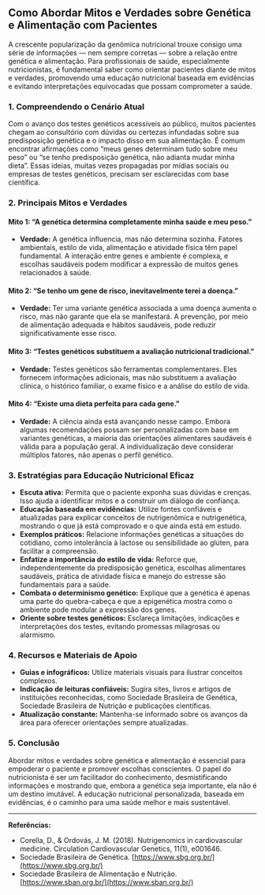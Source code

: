 
## Como Abordar Mitos e Verdades sobre Genética e Alimentação com Pacientes

A crescente popularização da genômica nutricional trouxe consigo uma série de informações — nem sempre corretas — sobre a relação entre genética e alimentação. Para profissionais de saúde, especialmente nutricionistas, é fundamental saber como orientar pacientes diante de mitos e verdades, promovendo uma educação nutricional baseada em evidências e evitando interpretações equivocadas que possam comprometer a saúde.

### 1. **Compreendendo o Cenário Atual**

Com o avanço dos testes genéticos acessíveis ao público, muitos pacientes chegam ao consultório com dúvidas ou certezas infundadas sobre sua predisposição genética e o impacto disso em sua alimentação. É comum encontrar afirmações como “meus genes determinam tudo sobre meu peso” ou “se tenho predisposição genética, não adianta mudar minha dieta”. Essas ideias, muitas vezes propagadas por mídias sociais ou empresas de testes genéticos, precisam ser esclarecidas com base científica.

### 2. **Principais Mitos e Verdades**

#### **Mito 1: “A genética determina completamente minha saúde e meu peso.”**
- **Verdade:** A genética influencia, mas não determina sozinha. Fatores ambientais, estilo de vida, alimentação e atividade física têm papel fundamental. A interação entre genes e ambiente é complexa, e escolhas saudáveis podem modificar a expressão de muitos genes relacionados à saúde.

#### **Mito 2: “Se tenho um gene de risco, inevitavelmente terei a doença.”**
- **Verdade:** Ter uma variante genética associada a uma doença aumenta o risco, mas não garante que ela se manifestará. A prevenção, por meio de alimentação adequada e hábitos saudáveis, pode reduzir significativamente esse risco.

#### **Mito 3: “Testes genéticos substituem a avaliação nutricional tradicional.”**
- **Verdade:** Testes genéticos são ferramentas complementares. Eles fornecem informações adicionais, mas não substituem a avaliação clínica, o histórico familiar, o exame físico e a análise do estilo de vida.

#### **Mito 4: “Existe uma dieta perfeita para cada gene.”**
- **Verdade:** A ciência ainda está avançando nesse campo. Embora algumas recomendações possam ser personalizadas com base em variantes genéticas, a maioria das orientações alimentares saudáveis é válida para a população geral. A individualização deve considerar múltiplos fatores, não apenas o perfil genético.

### 3. **Estratégias para Educação Nutricional Eficaz**

- **Escuta ativa:** Permita que o paciente exponha suas dúvidas e crenças. Isso ajuda a identificar mitos e a construir um diálogo de confiança.
- **Educação baseada em evidências:** Utilize fontes confiáveis e atualizadas para explicar conceitos de nutrigenômica e nutrigenética, mostrando o que já está comprovado e o que ainda está em estudo.
- **Exemplos práticos:** Relacione informações genéticas a situações do cotidiano, como intolerância à lactose ou sensibilidade ao glúten, para facilitar a compreensão.
- **Enfatize a importância do estilo de vida:** Reforce que, independentemente da predisposição genética, escolhas alimentares saudáveis, prática de atividade física e manejo do estresse são fundamentais para a saúde.
- **Combata o determinismo genético:** Explique que a genética é apenas uma parte do quebra-cabeça e que a epigenética mostra como o ambiente pode modular a expressão dos genes.
- **Oriente sobre testes genéticos:** Esclareça limitações, indicações e interpretações dos testes, evitando promessas milagrosas ou alarmismo.

### 4. **Recursos e Materiais de Apoio**

- **Guias e infográficos:** Utilize materiais visuais para ilustrar conceitos complexos.
- **Indicação de leituras confiáveis:** Sugira sites, livros e artigos de instituições reconhecidas, como Sociedade Brasileira de Genética, Sociedade Brasileira de Nutrição e publicações científicas.
- **Atualização constante:** Mantenha-se informado sobre os avanços da área para oferecer orientações sempre atualizadas.

### 5. **Conclusão**

Abordar mitos e verdades sobre genética e alimentação é essencial para empoderar o paciente e promover escolhas conscientes. O papel do nutricionista é ser um facilitador do conhecimento, desmistificando informações e mostrando que, embora a genética seja importante, ela não é um destino imutável. A educação nutricional personalizada, baseada em evidências, é o caminho para uma saúde melhor e mais sustentável.

---
**Referências:**
- Corella, D., & Ordovás, J. M. (2018). Nutrigenomics in cardiovascular medicine. Circulation Cardiovascular Genetics, 11(1), e001646.
- Sociedade Brasileira de Genética. [https://www.sbg.org.br/](https://www.sbg.org.br/)
- Sociedade Brasileira de Alimentação e Nutrição. [https://www.sban.org.br/](https://www.sban.org.br/)
```
